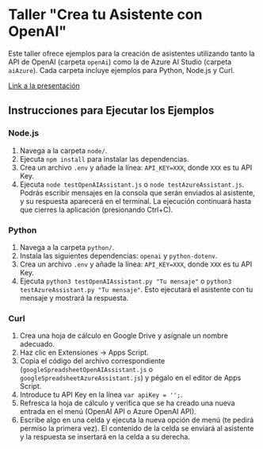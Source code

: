# Taller "Crea tu Asistente con OpenAI"

Este taller ofrece ejemplos para la creación de asistentes utilizando tanto la API de OpenAI (carpeta `openAi`) como la de Azure AI Studio (carpeta `aiAzure`). Cada carpeta incluye ejemplos para Python, Node.js y Curl.

[Link a la presentación](https://docs.google.com/presentation/d/1aKNAtkDicpVw1jUv_NvLFH60-yevlFqOdnBtvNUFAfc/edit#slide=id.g2cd145db8c1_0_5)

## Instrucciones para Ejecutar los Ejemplos

### Node.js

1. Navega a la carpeta `node/`.
2. Ejecuta `npm install` para instalar las dependencias.
3. Crea un archivo `.env` y añade la línea: `API_KEY=XXX`, donde `XXX` es tu API Key.
4. Ejecuta `node testOpenAIAssistant.js` o `node testAzureAssistant.js`. Podrás escribir mensajes en la consola que serán enviados al asistente, y su respuesta aparecerá en el terminal. La ejecución continuará hasta que cierres la aplicación (presionando Ctrl+C).

### Python

1. Navega a la carpeta `python/`.
2. Instala las siguientes dependencias: `openai` y `python-dotenv`.
3. Crea un archivo `.env` y añade la línea: `API_KEY=XXX`, donde `XXX` es tu API Key.
4. Ejecuta `python3 testOpenAIAssistant.py "Tu mensaje"` o `python3 testAzureAssistant.py "Tu mensaje"`. Esto ejecutará el asistente con tu mensaje y mostrará la respuesta.

### Curl

1. Crea una hoja de cálculo en Google Drive y asígnale un nombre adecuado.
2. Haz clic en Extensiones -> Apps Script.
3. Copia el código del archivo correspondiente (`googleSpreadsheetOpenAIAssistant.js` o `googleSpreadsheetAzureAssistant.js`) y pégalo en el editor de Apps Script.
4. Introduce tu API Key en la línea `var apiKey = '';`.
5. Refresca la hoja de cálculo y verifica que se ha creado una nueva entrada en el menú (OpenAI API o Azure OpenAI API).
6. Escribe algo en una celda y ejecuta la nueva opción de menú (te pedirá permiso la primera vez). El contenido de la celda se enviará al asistente y la respuesta se insertará en la celda a su derecha.
